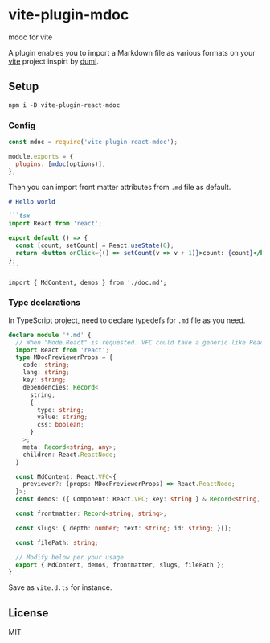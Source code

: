 # vite-plugin-mdoc

mdoc for vite

A plugin enables you to import a Markdown file as various formats on your [vite](https://github.com/vitejs/vite) project inspirt by [dumi](https://github.com/umijs/dumi).

## Setup

```
npm i -D vite-plugin-react-mdoc
```

### Config

```js
const mdoc = require('vite-plugin-react-mdoc');

module.exports = {
  plugins: [mdoc(options)],
};
```

Then you can import front matter attributes from `.md` file as default.

````md
# Hello world

```tsx
import React from 'react';

export default () => {
  const [count, setCount] = React.useState(0);
  return <button onClick={() => setCount(v => v + 1)}>count: {count}</button>;
};
```

````


```tsx
import { MdContent, demos } from './doc.md';
````

### Type declarations

In TypeScript project, need to declare typedefs for `.md` file as you need.

```ts
declare module '*.md' {
  // When "Mode.React" is requested. VFC could take a generic like React.VFC<{ MyComponent: TypeOfMyComponent }>
  import React from 'react';
  type MDocPreviewerProps = {
    code: string;
    lang: string;
    key: string;
    dependencies: Record<
      string,
      {
        type: string;
        value: string;
        css: boolean;
      }
    >;
    meta: Record<string, any>;
    children: React.ReactNode;
  }

  const MdContent: React.VFC<{
    previewer?: (props: MDocPreviewerProps) => React.ReactNode;
  }>;
  const demos: ({ Component: React.VFC; key: string } & Record<string, any>)[];

  const frontmatter: Record<string, string>;

  const slugs: { depth: number; text: string; id: string; }[];

  const filePath: string;

  // Modify below per your usage
  export { MdContent, demos, frontmatter, slugs, filePath };
}
```

Save as `vite.d.ts` for instance.

## License

MIT
